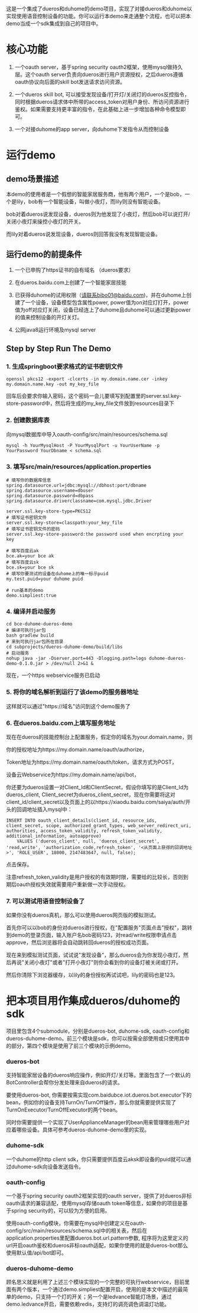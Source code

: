 这是一个集成了dueros和duhome的demo项目，实现了对接dueros和duhome以实现使用语音控制设备的功能。你可以运行本demo来走通整个流程，也可以把本demo当成一个sdk集成到自己的项目中。

# 核心功能
1) 一个oauth server，基于spring security oauth2框架，使用mysql做持久层。这个oauth server负责向dueros进行用户资源授权，之后dueros遵循oauth协议向后面的skill bot发送请求访问资源。

2) 一个dueros skill bot, 可以接受发现设备/打开灯/关闭灯的dueros反控指令，同时根据dueros请求体中所带的access_token对用户身份、所访问资源进行鉴权。如果需要支持更丰富的指令，在此基础上进一步增加各种命令模型即可。

3) 一个对接duhome的app server，向duhome下发指令从而控制设备

# 运行demo

## demo场景描述
本demo的使用者是一个假想的智能家居服务商，他有两个用户，一个是bob，一个是lily，bob有一个智能设备，叫做小夜灯，而lily则没有智能设备。

bob对着dueros说发现设备，dueros则为他发现了小夜灯，然后bob可以说打开/关闭小夜灯来操控小夜灯的开关。

而lily对着dueros说发现设备，dueros则回答我没有发现智能设备。

## 运行demo的前提条件
1) 一个已申购了https证书的自有域名 （dueros要求）

2) 在dueros.baidu.com上创建了一个智能家居技能

3) 已获得duhome的试用权限（请联系bibo01@baidu.com)，并在duhome上创建了一个设备，设备模型包含属性power, power值为on对应灯打开，power值为off对应灯关闭，设备已经连上了duhome且duhome可以通过更新power的值来控制设备的开灯关灯。

4) 公网java8运行环境及mysql server

## Step by Step Run The Demo

### 1. 生成springboot要求格式的证书密钥文件
    openssl pkcs12 -export -clcerts -in my.domain.name.cer -inkey my.domain.name.key -out my_key_file
回车后会要求你输入密码，这个密码一会儿要填写到配置里的server.ssl.key-store-password中，然后将生成的my_key_file文件放到resources目录下
    
### 2. 创建数据库表
向mysql数据库中导入oauth-config/src/main/resources/schema.sql

    mysql -h YourMysqlHost -P YourMysqlPort -u YourUserName -p YourPassword YourDbname < schema.sql

### 3. 填写src/main/resources/application.properties

    # 填写你的数据库信息
    spring.datasource.url=jdbc:mysql://dbhost:port/dbname
    spring.datasource.username=dbuser
    spring.datasource.password=dbpass
    spring.datasource.driverclassname=com.mysql.jdbc.Driver
    
    server.ssl.key-store-type=PKCS12
    # 填写证书密钥文件
    server.ssl.key-store=classpath:your_key_file
    # 填写证书密钥文件的密码
    server.ssl.key-store-password:the password used when encrpting your key
    
    # 填写百度云ak
    bce.ak=your bce ak  
    # 填写百度云sk 
    bce.sk=your bce sk   
    # 填写你要测试的设备在duhome上的唯一标示puid
    my.test.puid=your duhome puid
    
    # run基本的demo
    demo.simpliest:true

### 4. 编译并启动服务

    cd bce-duhome-dueros-demo
    # 编译可执行jar包
    bash gradlew build
    # 来到可执行jar包所在目录
    cd subprojects/dueros-duhome-demo/build/libs
    # 启动服务
    nohup java -jar -Dserver.port=443 -Dlogging.path=logs duhome-dueros-demo-0.1.0.jar > /dev/null 2>&1 &
现在，一个https webservice服务已启动

### 5. 将你的域名解析到运行了该demo的服务器地址

这样就可以通过"https://域名"访问到这个demo服务了
        
### 6. 在dueros.baidu.com上填写服务地址

现在在dueros的技能控制台上配置服务，假定你的域名为your.domain.name，则

你的授权地址为https://my.domain.name/oauth/authorize，

Token地址为https://my.domain.name/oauth/token，请求方式为POST，

设备云Webservice为https://my.domain.name/api/bot，

你还要为dueros设置一对Client_Id和ClientSecret，假设你填写的是Client_Id为dueros_client, Client_secret为dueros_client_secret，现在你需要将这对client_id/client_secret以及页面上的以https://xiaodu.baidu.com/saiya/auth/开头的回调地址插入mysql中：

    INSERT INTO oauth_client_details(client_id, resource_ids, client_secret, scope, authorized_grant_types, web_server_redirect_uri, authorities, access_token_validity, refresh_token_validity, additional_information, autoapprove)  
        VALUES ('dueros_client', null, 'dueros_client_secret', 'read,write', 'authorization_code,refresh_token', '<从页面上获得的回调地址>', 'ROLE_USER', 18000, 2147483647, null, false);  

点击保存。

注意refresh_token_validity是用户授权的有效期时限，需要给的比较长，否则到期后oauth授权失效就需要用户重新做一次手动授权。

### 7. 可以测试用语音控制设备了

如果你没有dueros真机，那么可以使用dueros网页版的模拟测试。

首先你可以以bob的身份对dueros进行授权，在"配置服务"页面点击"授权"，跳转到demo的登录页面，输入账户名bob密码123，对read/write权限申请点击approve，然后浏览器将会自动跳转回dueros的授权成功页面。

现在来到模拟测试页面，试试说"发现设备"，那么dueros会为你发现小夜灯，然后再说"关闭小夜灯"或者"打开小夜灯"则你会看到你的设备灯被关闭或打开。

然后你清除下浏览器缓存，以lily的身份授权再试试吧，lily的密码也是123。

# 把本项目用作集成dueros/duhome的sdk

项目里包含4个submodule，分别是dueros-bot, duhome-sdk, oauth-config和dueros-duhome-demo。前三个模块是sdk，你可以按需全部使用或只使用其中的部分，第四个模块是使用了前三个模块的示例demo。

### dueros-bot

支持智能家居设备的dueros响应操作，例如开灯/关灯等。里面包含了一个默认的BotController会帮你分发处理来自dueros的请求。

要使用dueros-bot, 你需要按需实现com.baidubce.iot.dueros.bot.executor下的bean，例如你的设备支持TurnOn/TurnOff操作，那么你就需要提供实现了TurnOnExecutor/TurnOffExecutor的两个bean。

同时你需要提供一个实现了UserApplianceManager的bean用来管理哪些用户对应着哪些设备。具体可参考dueros-duhome-demo里的实现。

### duhome-sdk

一个duhome的http client sdk，你只需要提供百度云aksk即设备的puid就可以通过duhome-sdk向设备发送指令。

### oauth-config

一个基于spring security oauth2框架实现的oauth server，提供了对dueros非标oauth请求的兼容适配，使用mysql存储oauth token等信息，如果你的项目是基于spring security的，可以较为方便的启用。

使用oauth-config模块，你需要在mysql中创建定义在oauth-config/src/main/resources/schema.sql中的相关表，然后在application.properties里配置dueros.bot.url.pattern参数, 程序将为这里定义的url开启oauth鉴权和dueros非标oauth适配，如果你使用的就是dueros-bot那么使用默认值/api/bot即可。

### dueros-duhome-demo

顾名思义就是利用了上述三个模块实现的一个完整的可执行webservice，目前里面有两个版本，一个通过demo.simpliest配置开启，使用的是本文中描述的最简单的demo，只支持一个灯的开关；另一个是ledvance智能灯场景，通过demo.ledvance开启，需要依赖redis，支持灯的调亮调色调温灯功能。
